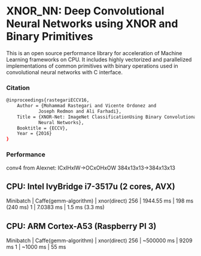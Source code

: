 # XNOR_NN: Deep Convolutional Neural Networks using XNOR and Binary Primitives

This is an open source performance library for acceleration of Machine Learning
frameworks on CPU. It includes highly vectorized and parallelized
implementations of common primitives with binary operations used in
convolutional neural networks with C interface.

### Citation
```bash
@inproceedings{rastegariECCV16,
    Author = {Mohammad Rastegari and Vicente Ordonez and
            Joseph Redmon and Ali Farhadi},
    Title = {XNOR-Net: ImageNet ClassificationUsing Binary Convolutional
            Neural Networks},
    Booktitle = {ECCV},
    Year = {2016}
}
```

### Performance
conv4 from Alexnet:
ICxIHxIW->OCxOHxOW
384x13x13->384x13x13

CPU: Intel IvyBridge i7-3517u (2 cores, AVX)
--------------------------------------------------------------------------------
Minibatch   |   Caffe(gemm-algorithm)   |   xnor(direct)
256         |   1944.55 ms              |   198 ms (240 ms)
1           |   7.0383 ms               |   1.5 ms (3.3 ms)

CPU: ARM Cortex-A53 (Raspberry PI 3)
--------------------------------------------------------------------------------
Minibatch   |   Caffe(gemm-algorithm)   |   xnor(direct)
256         |   ~500000 ms              |   9209 ms
1           |   ~1000 ms                |   55 ms
